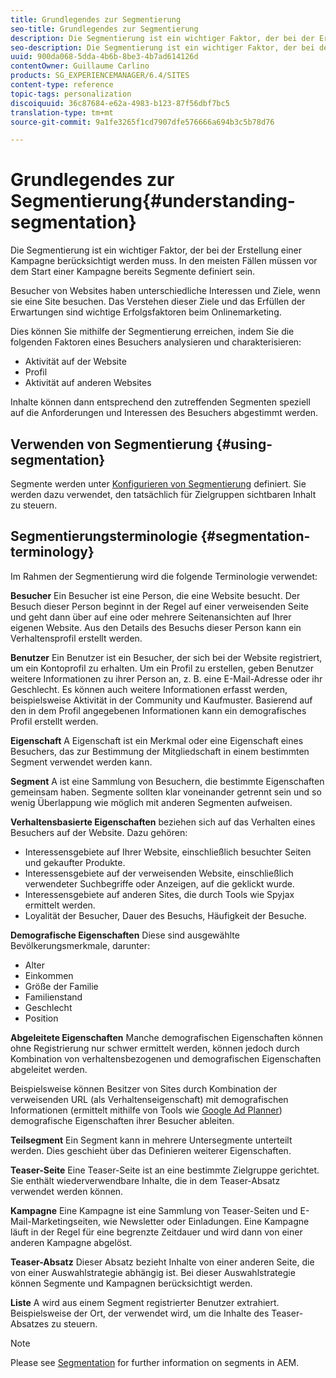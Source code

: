 ```yaml
---
title: Grundlegendes zur Segmentierung
seo-title: Grundlegendes zur Segmentierung
description: Die Segmentierung ist ein wichtiger Faktor, der bei der Erstellung einer Kampagne berücksichtigt werden muss.
seo-description: Die Segmentierung ist ein wichtiger Faktor, der bei der Erstellung einer Kampagne berücksichtigt werden muss.
uuid: 900da068-5dda-4b6b-8be3-4b7ad614126d
contentOwner: Guillaume Carlino
products: SG_EXPERIENCEMANAGER/6.4/SITES
content-type: reference
topic-tags: personalization
discoiquuid: 36c87684-e62a-4983-b123-87f56dbf7bc5
translation-type: tm+mt
source-git-commit: 9a1fe3265f1cd7907dfe576666a694b3c5b78d76

---
```



# Grundlegendes zur Segmentierung{#understanding-segmentation}

Die Segmentierung ist ein wichtiger Faktor, der bei der Erstellung einer Kampagne berücksichtigt werden muss. In den meisten Fällen müssen vor dem Start einer Kampagne bereits Segmente definiert sein.

Besucher von Websites haben unterschiedliche Interessen und Ziele, wenn sie eine Site besuchen. Das Verstehen dieser Ziele und das Erfüllen der Erwartungen sind wichtige Erfolgsfaktoren beim Onlinemarketing.

Dies können Sie mithilfe der Segmentierung erreichen, indem Sie die folgenden Faktoren eines Besuchers analysieren und charakterisieren:

* Aktivität auf der Website
* Profil
* Aktivität auf anderen Websites

Inhalte können dann entsprechend den zutreffenden Segmenten speziell auf die Anforderungen und Interessen des Besuchers abgestimmt werden.

## Verwenden von Segmentierung {#using-segmentation}

Segmente werden unter [Konfigurieren von Segmentierung](/help/sites-administering/campaign-segmentation.md) definiert. Sie werden dazu verwendet, den tatsächlich für Zielgruppen sichtbaren Inhalt zu steuern.

## Segmentierungsterminologie {#segmentation-terminology}

Im Rahmen der Segmentierung wird die folgende Terminologie verwendet:

**Besucher** Ein Besucher ist eine Person, die eine Website besucht. Der Besuch dieser Person beginnt in der Regel auf einer verweisenden Seite und geht dann über auf eine oder mehrere Seitenansichten auf Ihrer eigenen Website. Aus den Details des Besuchs dieser Person kann ein Verhaltensprofil erstellt werden.

**Benutzer** Ein Benutzer ist ein Besucher, der sich bei der Website registriert, um ein Kontoprofil zu erhalten. Um ein Profil zu erstellen, geben Benutzer weitere Informationen zu ihrer Person an, z. B. eine E-Mail-Adresse oder ihr Geschlecht. Es können auch weitere Informationen erfasst werden, beispielsweise Aktivität in der Community und Kaufmuster. Basierend auf den in dem Profil angegebenen Informationen kann ein demografisches Profil erstellt werden.

**Eigenschaft** A Eigenschaft ist ein Merkmal oder eine Eigenschaft eines Besuchers, das zur Bestimmung der Mitgliedschaft in einem bestimmten Segment verwendet werden kann.

**Segment** A ist eine Sammlung von Besuchern, die bestimmte Eigenschaften gemeinsam haben. Segmente sollten klar voneinander getrennt sein und so wenig Überlappung wie möglich mit anderen Segmenten aufweisen.

**Verhaltensbasierte Eigenschaften** beziehen sich auf das Verhalten eines Besuchers auf der Website. Dazu gehören:

* Interessensgebiete auf Ihrer Website, einschließlich besuchter Seiten und gekaufter Produkte.
* Interessensgebiete auf der verweisenden Website, einschließlich verwendeter Suchbegriffe oder Anzeigen, auf die geklickt wurde.
* Interessensgebiete auf anderen Sites, die durch Tools wie Spyjax ermittelt werden.
* Loyalität der Besucher, Dauer des Besuchs, Häufigkeit der Besuche.

**Demografische Eigenschaften** Diese sind ausgewählte Bevölkerungsmerkmale, darunter:

* Alter
* Einkommen
* Größe der Familie
* Familienstand
* Geschlecht
* Position

**Abgeleitete Eigenschaften** Manche demografischen Eigenschaften können ohne Registrierung nur schwer ermittelt werden, können jedoch durch Kombination von verhaltensbezogenen und demografischen Eigenschaften abgeleitet werden.

Beispielsweise können Besitzer von Sites durch Kombination der verweisenden URL (als Verhaltenseigenschaft) mit demografischen Informationen (ermittelt mithilfe von Tools wie [Google Ad Planner](https://www.google.com/adplanner/)) demografische Eigenschaften ihrer Besucher ableiten.

**Teilsegment** Ein Segment kann in mehrere Untersegmente unterteilt werden. Dies geschieht über das Definieren weiterer Eigenschaften.

**Teaser-Seite** Eine Teaser-Seite ist an eine bestimmte Zielgruppe gerichtet. Sie enthält wiederverwendbare Inhalte, die in dem Teaser-Absatz verwendet werden können.

**Kampagne** Eine Kampagne ist eine Sammlung von Teaser-Seiten und E-Mail-Marketingseiten, wie Newsletter oder Einladungen. Eine Kampagne läuft in der Regel für eine begrenzte Zeitdauer und wird dann von einer anderen Kampagne abgelöst.

**Teaser-Absatz** Dieser Absatz bezieht Inhalte von einer anderen Seite, die von einer Auswahlstrategie abhängig ist. Bei dieser Auswahlstrategie können Segmente und Kampagnen berücksichtigt werden.

**Liste** A wird aus einem Segment registrierter Benutzer extrahiert. Beispielsweise der Ort, der verwendet wird, um die Inhalte des Teaser-Absatzes zu steuern.

>[!NOTE]
>
>Please see [Segmentation](/help/sites-administering/campaign-segmentation.md) for further information on segments in AEM.

